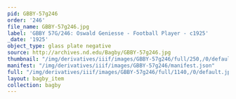 ```yaml
---
pid: GBBY-57g246
order: '246'
file_name: GBBY-57g246.jpg
label: 'GBBY 57G/246: Oswald Geniesse - Football Player - c1925'
_date: '1925'
object_type: glass plate negative
source: http://archives.nd.edu/Bagby/GBBY-57g246.jpg
thumbnail: "/img/derivatives/iiif/images/GBBY-57g246/full/250,/0/default.jpg"
manifest: "/img/derivatives/iiif/images/GBBY-57g246/manifest.json"
full: "/img/derivatives/iiif/images/GBBY-57g246/full/1140,/0/default.jpg"
layout: bagby_item
collection: bagby
---
```

